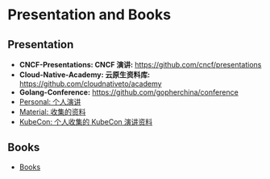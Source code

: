 # Presentation and Books

## Presentation

- **CNCF-Presentations: CNCF 演讲:** https://github.com/cncf/presentations
- **Cloud-Native-Academy: 云原生资料库:** https://github.com/cloudnativeto/academy
- **Golang-Conference:** https://github.com/gopherchina/conference
- [Personal: 个人演讲](./Personal)
- [Material: 收集的资料](./Material/)
- [KubeCon: 个人收集的 KubeCon 演讲资料](./KubeCon/)

## Books

- [Books](./Books)

